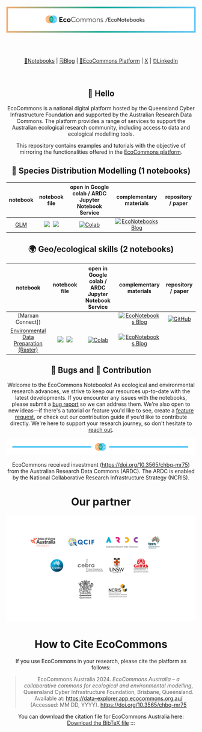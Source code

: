 <div align="center">
  <p>
    <a align="center" href="" target="_blank">
      <img
        width="850"
        src="https://github.com/EcoCommons-Australia-2024-2026/notebooks/raw/main/assets/notebooks_banner_withframe.png" alt="Banner"
      >
    </a>
  </p>
  <br>
<br>

[📔Notebooks](https://github.com/EcoCommons-Australia-2024-2026/notebooks) \| [🗒️Blog](https://ecocommons-australia-2024-2026.github.io/ec-notebook_site) \| [🌿EcoCommons Platform](https://www.ecocommons.org.au) \| [X](https://twitter.com/EcoCommonsAus) \| [⏰LinkedIn](https://www.linkedin.com/company/ecocommons-australia/posts/?feedView=all)

<br> 

## 🐢 Hello

EcoCommons is a national digital platform hosted by the Queensland Cyber Infrastructure Foundation and supported by the Australian Research Data Commons. The platform provides a range of services to support the Australian ecological research community, including access to data and ecological modelling tools.

This repository contains examples and tutorials with the objective of mirroring the functionalities offered in the [EcoCommons platform](https://www.ecocommons.org.au/).

<!--- AUTOGENERATED-NOTEBOOKS-TABLE -->
<!---
   WARNING: DO NOT EDIT THIS TABLE MANUALLY. IT IS AUTOMATICALLY GENERATED.
   HEAD OVER TO CONTRIBUTING.MD FOR MORE DETAILS ON HOW TO MAKE CHANGES PROPERLY.
-->
## 🐨 Species Distribution Modelling (1 notebooks)
| **notebook** | **notebook file** | **open in Google colab / ARDC Jupyter Notebook Service** | **complementary materials** | **repository / paper** |
|:------------:|:---------------:|:-------------------------------------------------:|:---------------------------:|:----------------------:|
| [GLM](https://github.com/ecocommonsaustralia/notebooks/blob/main/notebooks/EC_GLM.ipynb) | <a href="https://github.com/ecocommonsaustralia/notebooks/blob/main/notebooks/EC_GLM.ipynb"><img src="https://github.com/ecocommonsaustralia/notebooks/raw/main/assets/jupyter_notebook.png" width="40%"></a>&nbsp;&nbsp;<a href="https://github.com/ecocommonsaustralia/notebooks/blob/main/notebooks/EC_GLM.qmd"><img src="https://github.com/ecocommonsaustralia/notebooks/raw/main/assets/quartomd.png" width="40%"></a> | [![Colab](https://colab.research.google.com/assets/colab-badge.svg)](https://colab.research.google.com/github/ecocommonsaustralia/notebooks/blob/main/notebooks/EC_GLM.ipynb) | [![EcoNotebooks Blog](https://github.com/ecocommonsaustralia/notebooks/raw/main/assets/notebook_icon.png)](https://EcoCommonsAustralia.github.io/notebook-blog/notebooks/EC_GLM/EC_GLM.html)  |  |
## 🌍 Geo/ecological skills (2 notebooks)
| **notebook** | **notebook file** | **open in Google colab / ARDC Jupyter Notebook Service** | **complementary materials** | **repository / paper** |
|:------------:|:---------------:|:-------------------------------------------------:|:---------------------------:|:----------------------:|
| [Marxan Connect]) | | | [![EcoNotebooks Blog](https://github.com/ecocommonsaustralia/notebooks/raw/main/assets/notebook_icon.png)](https://EcoCommonsAustralia.github.io/notebook-blog/notebooks/sp/ecocommons-marxan-integration-poc.html)  | [![GitHub](https://badges.aleen42.com/src/github.svg)](https://github.com/EcoCommons-Australia-2024-2026/ecocommons-marxan-integration-poc.git) |
| [Environmental Data Preparation (Raster)](https://github.com/ecocommonsaustralia/notebooks/blob/main/notebooks/raster_preparation.ipynb) | <a href="https://github.com/ecocommonsaustralia/notebooks/blob/main/notebooks/raster_preparation.ipynb"><img src="https://github.com/ecocommonsaustralia/notebooks/raw/main/assets/jupyter_notebook.png" width="40%"></a>&nbsp;&nbsp;<a href="https://github.com/ecocommonsaustralia/notebooks/blob/main/notebooks/raster_preparation.qmd"><img src="https://github.com/ecocommonsaustralia/notebooks/raw/main/assets/quartomd.png" width="40%"></a> | [![Colab](https://colab.research.google.com/assets/colab-badge.svg)](https://colab.research.google.com/github/ecocommonsaustralia/notebooks/blob/main/notebooks/raster_preparation.ipynb) | [![EcoNotebooks Blog](https://github.com/ecocommonsaustralia/notebooks/raw/main/assets/notebook_icon.png)](https://EcoCommonsAustralia.github.io/notebook-blog/notebooks/data_prep/raster_preparation.html)  |  |
<!--- AUTOGENERATED-NOTEBOOKS-TABLE -->

## 🐛 Bugs and 🫡 Contribution

Welcome to the EcoCommons Notebooks! As ecological and environmental research advances, we strive to keep our resources up-to-date with the latest developments. If you encounter any issues with the notebooks, please submit a [bug report](https://github.com/EcoCommons-Australia-2024-2026/notebooks/issues/new?assignees=&labels=bug%2Ctriage&template=bug-report.yml) so we can address them. We're also open to new ideas—if there's a tutorial or feature you'd like to see, create a [feature request](https://github.com/EcoCommons-Australia-2024-2026/notebooks/issues/new?assignees=&labels=enhancement&template=feature-request.yml), or check out our contribution guide if you’d like to contribute directly. We're here to support your research journey, so don't hesitate to [reach out](https://github.com/EcoCommons-Australia-2024-2026/notebooks/discussions).

![](https://raw.githubusercontent.com/EcoCommons-Australia-2024-2026/ec-notebook_site/main/images/EC_section_break.png)

EcoCommons received investment (<https://doi.org/10.3565/chbq-mr75>) from the Australian Research Data Commons (ARDC). The ARDC is enabled by the National Collaborative Research Infrastructure Strategy (NCRIS).

# **Our partner**

![](https://raw.githubusercontent.com/EcoCommons-Australia-2024-2026/ec-notebook_site/main/images/partners_logos.png)

# **How to Cite EcoCommons**

If you use EcoCommons in your research, please cite the platform as follows:

> EcoCommons Australia 2024. *EcoCommons Australia – a collaborative commons for ecological and environmental modelling*, Queensland Cyber Infrastructure Foundation, Brisbane, Queensland. Available at: <https://data–explorer.app.ecocommons.org.au/> (Accessed: MM DD, YYYY). <https://doi.org/10.3565/chbq-mr75>

You can download the citation file for EcoCommons Australia here: [Download the BibTeX file](reference.bib)
:::
